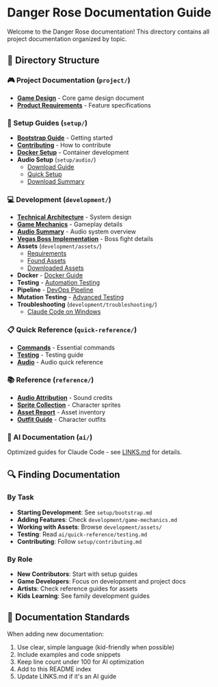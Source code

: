 # Danger Rose Documentation Guide

Welcome to the Danger Rose documentation\! This directory contains all project documentation organized by topic.

## 📁 Directory Structure

### 🎮 Project Documentation (`project/`)
- **[Game Design](./project/game-design.md)** - Core game design document
- **[Product Requirements](./project/product-requirements.md)** - Feature specifications

### 🚀 Setup Guides (`setup/`)
- **[Bootstrap Guide](./setup/bootstrap.md)** - Getting started
- **[Contributing](./setup/contributing.md)** - How to contribute
- **[Docker Setup](./setup/docker-setup.md)** - Container development
- **Audio Setup** (`setup/audio/`)
  - [Download Guide](./setup/audio/download-guide.md)
  - [Quick Setup](./setup/audio/quick-setup.md)
  - [Download Summary](./setup/audio/download-summary.md)

### 💻 Development (`development/`)
- **[Technical Architecture](./development/technical-architecture.md)** - System design
- **[Game Mechanics](./development/game-mechanics.md)** - Gameplay details
- **[Audio Summary](./development/audio-summary.md)** - Audio system overview
- **[Vegas Boss Implementation](./development/vegas-boss-implementation.md)** - Boss fight details
- **Assets** (`development/assets/`)
  - [Requirements](./development/assets/requirements.md)
  - [Found Assets](./development/assets/found-assets.md)
  - [Downloaded Assets](./development/assets/downloaded-assets.md)
- **Docker** - [Docker Guide](./development/docker.md)
- **Testing** - [Automation Testing](./development/automation-test.md)
- **Pipeline** - [DevOps Pipeline](./development/devops-pipeline.md)
- **Mutation Testing** - [Advanced Testing](./development/mutation-testing.md)
- **Troubleshooting** (`development/troubleshooting/`)
  - [Claude Code on Windows](./development/troubleshooting/claude-code-windows.md)

### 📋 Quick Reference (`quick-reference/`)
- **[Commands](./ai/quick-reference/commands.md)** - Essential commands
- **[Testing](./ai/quick-reference/testing.md)** - Testing guide
- **[Audio](./quick-reference/audio.md)** - Audio quick reference

### 📚 Reference (`reference/`)
- **[Audio Attribution](./reference/audio-attribution.md)** - Sound credits
- **[Sprite Collection](./reference/sprite-collection-summary.md)** - Character sprites
- **[Asset Report](./reference/asset-report.md)** - Asset inventory
- **[Outfit Guide](./reference/outfit-guide.md)** - Character outfits

### 🤖 AI Documentation (`ai/`)
Optimized guides for Claude Code - see [LINKS.md](../LINKS.md) for details.

## 🔍 Finding Documentation

### By Task
- **Starting Development**: See `setup/bootstrap.md`
- **Adding Features**: Check `development/game-mechanics.md`
- **Working with Assets**: Browse `development/assets/`
- **Testing**: Read `ai/quick-reference/testing.md`
- **Contributing**: Follow `setup/contributing.md`

### By Role
- **New Contributors**: Start with setup guides
- **Game Developers**: Focus on development and project docs
- **Artists**: Check reference guides for assets
- **Kids Learning**: See family development guides

## 📝 Documentation Standards

When adding new documentation:
1. Use clear, simple language (kid-friendly when possible)
2. Include examples and code snippets
3. Keep line count under 100 for AI optimization
4. Add to this README index
5. Update LINKS.md if it's an AI guide

